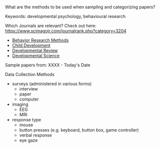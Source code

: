 What are the methods to be used when sampling and categorizing papers?

Keywords: developmental psychology, behavioural research

Which Journals are relevant? Check out here: https://www.scimagojr.com/journalrank.php?category=3204

 - [Behavior Research Methods](https://www.scimagojr.com/journalsearch.php?q=146223&tip=sid&clean=0)
 - [Child Development](https://www.scimagojr.com/journalsearch.php?q=24456&tip=sid&clean=0)
 - [Developmental Review](https://www.scimagojr.com/journalsearch.php?q=13502&tip=sid&clean=0)
 - [Developmental Science](https://www.scimagojr.com/journalsearch.php?q=13503&tip=sid&clean=0)
 

Sample papers from: XXXX - Today's Date

Data Collection Methods

- surveys (administered in various forms)
  - interview
  - paper
  - computer
- imaging
  - EEG
  - MRI
- response type
  - mouse
  - button presses (e.g. keyboard, button box, game controller)
  - verbal response
  - eye gaze


